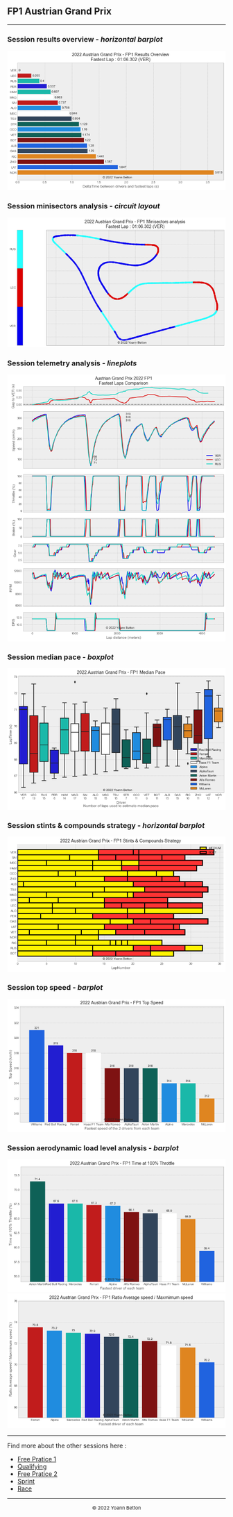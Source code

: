 ## FP1 Austrian Grand Prix

---

### Session results overview - *horizontal barplot*

<img src="/output/2022-07-10_Austrian_Grand_Prix/fp1_results_overview_white.png?raw=true"/>

### Session minisectors analysis - *circuit layout*

<img src="/output/2022-07-10_Austrian_Grand_Prix/fp1_minisectors_analysis_white.png?raw=true"/>

### Session telemetry analysis - *lineplots*

<img src="/output/2022-07-10_Austrian_Grand_Prix/fp1_telemetry_analysis_white.png?raw=true"/>

### Session median pace - *boxplot*

<img src="/output/2022-07-10_Austrian_Grand_Prix/fp1_median_pace_white.png?raw=true"/>

### Session stints & compounds strategy - *horizontal barplot*

<img src="/output/2022-07-10_Austrian_Grand_Prix/fp1_stints_compounds_stategy_white.png?raw=true"/>

### Session top speed - *barplot*

<img src="/output/2022-07-10_Austrian_Grand_Prix/topspeed_fp1_white.png?raw=true"/>

### Session aerodynamic load level analysis - *barplot*

<img src="/output/2022-07-10_Austrian_Grand_Prix/fp1_maximum_throttle_white.png?raw=true"/>

<img src="/output/2022-07-10_Austrian_Grand_Prix/fp1_speed_ratio_white.png?raw=true"/>

--- 

Find more about the other sessions here :
  - [Free Pratice 1](/page/FP1/2022-07-10_Austrian_Grand_Prix)
  - [Qualifying](/page/Qualifying/2022-07-10_Austrian_Grand_Prix) 
  - [Free Pratice 2](/page/FP2/2022-07-10_Austrian_Grand_Prix)
  - [Sprint](/page/Sprint/2022-07-10_Austrian_Grand_Prix)
  - [Race](/page/Race/2022-07-10_Austrian_Grand_Prix)

---

<div style="text-align: center">
  <p style="font-size:11px">&copy; 2022 Yoann Betton</p>
</div>

<!-- ---

<p style="font-size:11px">Page generated from <a href="https://github.com/yoannbtn/yoannbtn.github.io">github.com/yoannbtn</a>.</p> -->